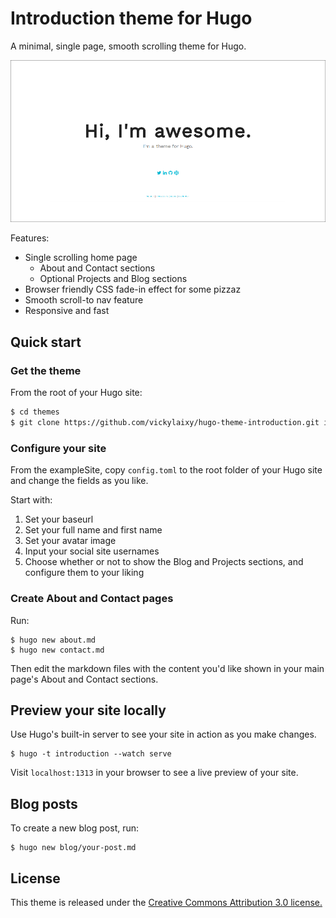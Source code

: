 # Introduction theme for Hugo

A minimal, single page, smooth scrolling theme for Hugo.

![Main page screenshot](/screenshot.png)

Features:
* Single scrolling home page
    * About and Contact sections
    * Optional Projects and Blog sections
* Browser friendly CSS fade-in effect for some pizzaz
* Smooth scroll-to nav feature
* Responsive and fast

## Quick start

### Get the theme

From the root of your Hugo site:
```sh
$ cd themes
$ git clone https://github.com/vickylaixy/hugo-theme-introduction.git introduction
```

### Configure your site

From the exampleSite, copy `config.toml` to the root folder of your Hugo site and change the fields as you like.

Start with:

1. Set your baseurl
2. Set your full name and first name
3. Set your avatar image
4. Input your social site usernames
5. Choose whether or not to show the Blog and Projects sections, and configure them to your liking

### Create About and Contact pages

Run:
```
$ hugo new about.md 
$ hugo new contact.md
```
Then edit the markdown files with the content you'd like shown in your main page's About and Contact sections.

## Preview your site locally

Use Hugo's built-in server to see your site in action as you make changes.

```
$ hugo -t introduction --watch serve
```

Visit `localhost:1313` in your browser to see a live preview of your site.

## Blog posts

To create a new blog post, run:
```
$ hugo new blog/your-post.md
```

## License
This theme is released under the [Creative Commons Attribution 3.0 license.](https://github.com/vickylaixy/hugo-theme-introduction/blob/master/LICENSE.md)